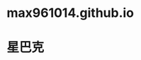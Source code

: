 # max961014.github.io
<!DOCTYPE html>
<html lang="zh-TW">
<head>
    <meta charset="UTF-8">
    <meta name="viewport" content="width=device-width, initial-scale=1.0">
    <meta name="viewport" content="https://www.hwsh.ylc.edu.tw/home">
    <title>Starbucks</title>
</head>
<body>
    <h1>星巴克</h1>
</body>
</html>
